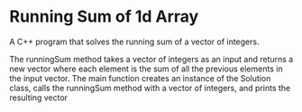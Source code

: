 # Running Sum of 1d Array

A C++ program that solves the running sum of a vector of integers.

The runningSum method takes a vector of integers as an input and returns a new vector where each element is the sum of all the previous elements in the input vector. The main function creates an instance of the Solution class, calls the runningSum method with a vector of integers, and prints the resulting vector
